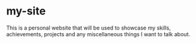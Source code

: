 # my-site
This is a personal website that will be used to showcase my skills, achievements, projects and any miscellaneous things I want to talk about.
